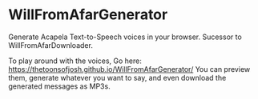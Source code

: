 # WillFromAfarGenerator
 Generate Acapela Text-to-Speech voices in your browser. Sucessor to WillFromAfarDownloader.

To play around with the voices, Go here: https://thetoonsofjosh.github.io/WillFromAfarGenerator/
You can preview them, generate whatever you want to say, and even download the generated messages as MP3s.
